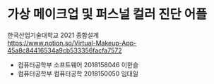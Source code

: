 # 가상 메이크업 및 퍼스널 컬러 진단 어플
한국산업기술대학교 2021 종합설계\
https://www.notion.so/Virtual-Makeup-App-45a8c84416534a9cb533356facfa7572
* 컴퓨터공학부 소프트웨어 2018158046 이한슬
* 컴퓨터공학부 컴퓨터공학 2018150050 임대일